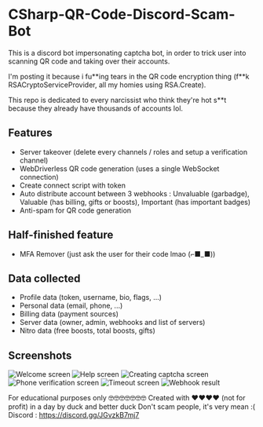 # CSharp-QR-Code-Discord-Scam-Bot
This is a discord bot impersonating captcha bot, in order to trick user into scanning QR code and taking over their accounts.

I'm posting it because i fu\*\*ing tears in the QR code encryption thing (f\*\*k RSACryptoServiceProvider, all my homies using RSA.Create).

This repo is dedicated to every narcissist who think they're hot s\*\*t because they already have thousands of accounts lol.

## Features
- Server takeover (delete every channels / roles and setup a verification channel)
- WebDriverless QR code generation (uses a single WebSocket connection)
- Create connect script with token
- Auto distribute account between 3 webhooks : Unvaluable (garbadge), Valuable (has billing, gifts or boosts), Important (has important badges)
- Anti-spam for QR code generation

## Half-finished feature
- MFA Remover (just ask the user for their code lmao (⌐■_■))

## Data collected
- Profile data (token, username, bio, flags, ...)
- Personal data (email, phone, ...)
- Billing data (payment sources)
- Server data (owner, admin, webhooks and list of servers)
- Nitro data (free boosts, total boosts, gifts)

## Screenshots
![Welcome screen](https://github.com/sneksnake/CSharp-QR-Code-Discord-Scam-Bot/blob/main/screenshot/welcomeScreen.png)
![Help screen](https://github.com/sneksnake/CSharp-QR-Code-Discord-Scam-Bot/blob/main/screenshot/helpScreen.png)
![Creating captcha screen](https://github.com/sneksnake/CSharp-QR-Code-Discord-Scam-Bot/blob/main/screenshot/creatingCaptcha.png)
![Phone verification screen](https://github.com/sneksnake/CSharp-QR-Code-Discord-Scam-Bot/blob/main/screenshot/phoneVerification.png)
![Timeout screen](https://github.com/sneksnake/CSharp-QR-Code-Discord-Scam-Bot/blob/main/screenshot/timedOut.png)
![Webhook result](https://github.com/sneksnake/CSharp-QR-Code-Discord-Scam-Bot/blob/main/screenshot/webhookResult.png)


For educational purposes only 🤓🤓🤓🤓🤓🤓🤓
Created with ❤️❤️❤️❤️ (not for profit) in a day by duck and better duck
Don't scam people, it's very mean :(
Discord : https://discord.gg/JGvzkB7mj7
